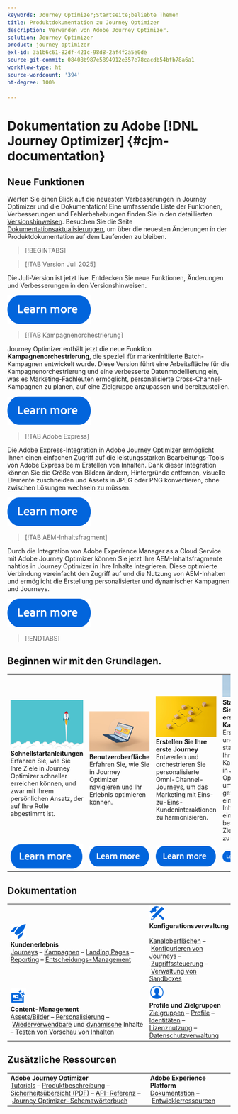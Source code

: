 ```yaml
---
keywords: Journey Optimizer;Startseite;beliebte Themen
title: Produktdokumentation zu Journey Optimizer
description: Verwenden von Adobe Journey Optimizer.
solution: Journey Optimizer
product: journey optimizer
exl-id: 3a1b6c61-82df-421c-98d8-2af4f2a5e0de
source-git-commit: 08408b987e5894912e357e78cacdb54bfb78a6a1
workflow-type: ht
source-wordcount: '394'
ht-degree: 100%

---
```


# Dokumentation zu Adobe [!DNL Journey Optimizer] {#cjm-documentation}

## Neue Funktionen

Werfen Sie einen Blick auf die neuesten Verbesserungen in Journey Optimizer und die Dokumentation! Eine umfassende Liste der Funktionen, Verbesserungen und Fehlerbehebungen finden Sie in den detaillierten [Versionshinweisen](using/rn/release-notes.md). Besuchen Sie die Seite [Dokumentationsaktualisierungen](using/rn/documentation-updates.md), um über die neuesten Änderungen in der Produktdokumentation auf dem Laufenden zu bleiben.

>[!BEGINTABS]

>[!TAB Version Juli 2025]

Die Juli-Version ist jetzt live. Entdecken Sie neue Funktionen, Änderungen und Verbesserungen in den Versionshinweisen.

[![Weitere Informationen](using/assets/do-not-localize/learn-more-button.svg)](using/rn/release-notes.md)

>[!TAB Kampagnenorchestrierung]

Journey Optimizer enthält jetzt die neue Funktion **Kampagnenorchestrierung**, die speziell für markeninitiierte Batch-Kampagnen entwickelt wurde. Diese Version führt eine Arbeitsfläche für die Kampagnenorchestrierung und eine verbesserte Datenmodellierung ein, was es Marketing-Fachleuten ermöglicht, personalisierte Cross-Channel-Kampagnen zu planen, auf eine Zielgruppe anzupassen und bereitzustellen.

[![Weitere Informationen](using/assets/do-not-localize/learn-more-button.svg)](using/orchestrated/gs-orchestrated-campaigns.md)

>[!TAB Adobe Express]

Die Adobe Express-Integration in Adobe Journey Optimizer ermöglicht Ihnen einen einfachen Zugriff auf die leistungsstarken Bearbeitungs-Tools von Adobe Express beim Erstellen von Inhalten. Dank dieser Integration können Sie die Größe von Bildern ändern, Hintergründe entfernen, visuelle Elemente zuschneiden und Assets in JPEG oder PNG konvertieren, ohne zwischen Lösungen wechseln zu müssen.

[![Weitere Informationen](using/assets/do-not-localize/learn-more-button.svg)](using/integrations/express.md)

<!--
>[!TAB AI Assistant]

Immerse yourself in a hands-on experience with our [AI Assistant](../help/using/content-management/gs-generative.md) live feature preview, designed to let you explore its features firsthand and fully understand its capabilities.

[![learn more](using/assets/do-not-localize/try-it-button.svg)](https://experienceleague.adobe.com/de/apps/journey-optimizer/ai-assistant-content-accelerator){target="_blank"}-->

>[!TAB AEM-Inhaltsfragment]

Durch die Integration von Adobe Experience Manager as a Cloud Service mit Adobe Journey Optimizer können Sie jetzt Ihre AEM-Inhaltsfragmente nahtlos in Journey Optimizer in Ihre Inhalte integrieren. Diese optimierte Verbindung vereinfacht den Zugriff auf und die Nutzung von AEM-Inhalten und ermöglicht die Erstellung personalisierter und dynamischer Kampagnen und Journeys.

[![Weitere Informationen](using/assets/do-not-localize/learn-more-button.svg)](using/integrations/aem-fragments.md)


>[!ENDTABS]

## Beginnen wir mit den Grundlagen.

<table style="table-layout:fixed">
  <tr style="border: 0;">
    <td>
    <a href="using/start/quick-start.md"><img src="using/assets/do-not-localize/start-quick.png"></a>
    <div><strong>Schnellstartanleitungen</strong><br/>Erfahren Sie, wie Sie Ihre Ziele in Journey Optimizer schneller erreichen können, und zwar mit Ihrem persönlichen Ansatz, der auf Ihre Rolle abgestimmt ist.</div>
    </td>
    <td>
    <a href="using/start/user-interface.md"><img src="using/assets/do-not-localize/start-interface.jpeg"></a>
    <div><strong>Benutzeroberfläche</strong><br/>Erfahren Sie, wie Sie in Journey Optimizer navigieren und Ihr Erlebnis optimieren können.</div>
    </td>
    <td>
    <a href="using/building-journeys/journey-gs.md"><img src="using/assets/do-not-localize/start-journey.jpeg"></a>
    <div><strong>Erstellen Sie Ihre erste Journey</strong><br/>Entwerfen und orchestrieren Sie personalisierte Omni-Channel-Journeys, um das Marketing mit Eins-zu-Eins-Kundeninteraktionen zu harmonisieren. 
    </div>
    </td>
    <td>
    <a href="using/campaigns/create-campaign.md"><img src="using/assets/do-not-localize/start-campaign.jpeg"></a>
    <div><strong>Starten Sie Ihre erste Kampagne</strong><br/>Erstellen und starten Sie Ihre erste Kampagne in Journey Optimizer, um gezielte, einmalige Inhalte an eine bestimmte Zielgruppe zu senden.</div>
    </td>
  </tr>
  <tr style="border: 0;">
    <td align="center"><a href="using/start/quick-start.md"><img src="using/assets/do-not-localize/learn-more-button.svg"></a></td>
    <td align="center"><a href="using/start/user-interface.md"><img src="using/assets/do-not-localize/learn-more-button.svg"></a></td>
    <td align="center"><a href="using/building-journeys/journey-gs.md"><img src="using/assets/do-not-localize/learn-more-button.svg"></a></td>
    <td align="center"><a href="using/campaigns/create-campaign.md"><img src="using/assets/do-not-localize/learn-more-button.svg"></a></td>
    </tr>
</table>

## Dokumentation

<table style="table-layout:auto">
  <tr style="border: 0;">
    <td>
      <img src="using/assets/do-not-localize/icon-quick-start.svg" width="35px"><br/>
      <strong>Kundenerlebnis</strong><br/><a href="using/building-journeys/journey.md">Journeys</a> – <a href="using/campaigns/get-started-with-campaigns.md">Kampagnen</a> – <a href="using/landing-pages/get-started-lp.md">Landing Pages</a> – <a href="using/reports/live-report.md">Reporting</a> – <a href="using/offers/get-started/starting-offer-decisioning.md">Entscheidungs-Management</a>
    </td>
    <td>
      <img src="using/assets/do-not-localize/icon-configure.svg" width="35px"><br/>
      <strong>Konfigurationsverwaltung<br/></strong><br/><a href="using/configuration/channel-surfaces.md">Kanaloberflächen</a> – <a href="using/configuration/about-data-sources-events-actions.md">Konfigurieren von Journeys</a> – <a href="using/administration/permissions-overview.md">Zugriffssteuerung</a> – <a href="using/administration/sandboxes.md">Verwaltung von Sandboxes</a>
    </td>
    <td>
      <img src="using/assets/do-not-localize/icon-campaign.svg" width="35px"><br/>
      <strong>Kommunikationskanäle</strong><br/><a href="using/email/get-started-email.md">E-Mail</a> – <a href="using/sms/get-started-sms.md">SMS</a> – <a href="using/in-app/get-started-in-app.md">In-App</a> – <a href="using/push/get-started-push.md">Push-Benachrichtigungen</a> – <a href="using/direct-mail/get-started-direct-mail.md">Briefpost</a> – <a href="using/web/get-started-web.md">Web</a>
    </td>
  </tr>
  <tr style="border: 0;">
    <td>
      <img src="using/assets/do-not-localize/icon-content.svg" width="35px"><br/>
      <strong>Content-Management</strong><br/><a href="using/integrations/assets.md">Assets/Bilder</a> – <a href="using/personalization/personalize.md">Personalisierung</a> – <a href="using/content-management/content-templates.md">Wiederverwendbare</a> und <a href="using/personalization/dynamic-content.md">dynamische</a> Inhalte – <a href="using/content-management/preview-test.md">Testen von Vorschau von Inhalten</a>
    </td>
    <td>
      <img src="using/assets/do-not-localize/icon_profile-audience.svg" width="35px"><br/>
      <strong>Profile und Zielgruppen</strong><br/><a href="using/audience/about-audiences.md">Zielgruppen</a> – <a href="using/audience/get-started-profiles.md">Profile</a> – <a href="using/audience/get-started-identity.md">Identitäten</a> – <a href="using/audience/license-usage.md">Lizenznutzung</a> – <a href="using/privacy/get-started-privacy.md">Datenschutzverwaltung</a>
    </td>
    <td>
      <img src="using/assets/do-not-localize/icon-data.svg" width="35px"><br/>
      <strong>Daten-Management</strong><br/><a href="using/data/get-started-schemas.md">Schemata</a> – <a href="using/data/get-started-datasets.md">Datensätze</a> – <a href="using/data/get-started-queries.md">Abfragen</a>
    </td>
  </tr>
</table>

## Zusätzliche Ressourcen

<table style="table-layout:fixed"><tr style="border: 0;">
<td><strong>Adobe Journey Optimizer</strong><br/>
<a href="https://experienceleague.adobe.com/docs/journey-optimizer-learn/tutorials/overview.html?lang=de" target="_blank">Tutorials</a> – <a href="https://helpx.adobe.com/de/legal/product-descriptions/adobe-journey-optimizer.html" target="_blank">Produktbeschreibung</a> – <a href="https://www.adobe.com/content/dam/cc/en/security/pdfs/AJO_SecurityOverview.pdf" target="_blank">Sicherheitsübersicht (PDF)</a> – <a href="https://developer.adobe.com/journey-optimizer-apis/" target="_blank">API-Referenz</a> – <a href="https://experienceleague.adobe.com/tools/ajo-schemas/schema-dictionary.html?lang=de" target="_blank">Journey Optimizer-Schemawörterbuch</a>

</td>
<td><strong>Adobe Experience Platform</strong><br/>
<a href="https://experienceleague.adobe.com/docs/experience-platform/landing/home.html?lang=de" target="_blank">Dokumentation</a> – <a href="https://www.adobe.com/de/experience-platform/documentation-and-developer-resources.html" target="_blank">Entwicklerressourcen</a>
</td>
</tr></table>

<!--table style="table-layout:auto"><tr style="border: 0;"><td><img src="using/assets/do-not-localize/newsletter.png"></td><td>
<b>Stay informed and elevate your Adobe Journey Optimizer experience!</b><br/>Sign up for our quarterly newsletter. Gain exclusive access to the latest product updates, captivating stories, real-world use cases, valuable tips, and more – all delivered directly to your inbox every quarter. <a href="https://www.adobe.com/subscription/Adobe_Journey_Optimizer_NL.html">Sign up today!</a></td></tr></table-->
